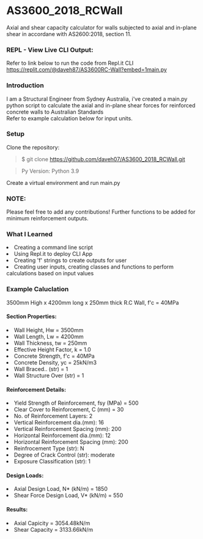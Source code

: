 # AS3600_2018_RCWall
Axial and shear capacity calculator for walls subjected to axial and in-plane shear in accordane with AS2600:2018, section 11.

### REPL - View Live CLI Output:
Refer to link below to run the code from Repl.it CLI
https://replit.com/@daveh87/AS3600RC-Wall?embed=1main.py

### Introduction
I am a Structural Engineer from Sydney Australia, i've created a main.py python script to calculate the axial and in-plane shear forces for reinforced concrete walls to Australian Standards  
Refer to example calculation below for input units.

### Setup
Clone the repository:

> $ git clone https://github.com/daveh07/AS3600_2018_RCWall.git

> Py Version: Python 3.9

Create a virtual environment and run main.py

### NOTE:
Please feel free to add any contributions! Further functions to be added for minimum reinforcement outputs. 

### What I Learned
<li>Creating a command line script</li>
<li>Using Repl.it to deploy CLI App</li>
<li> Creating 'f' strings to create outputs for user </li>
<li>Creating user inputs, creating classes and functions to perform calculations based on input values</li>

### Example Caluclation
3500mm High x 4200mm long x 250mm thick R.C Wall, f'c = 40MPa

#### Section Properties:
<li> Wall Height, Hw = 3500mm
<li> Wall Length, Lw = 4200mm
<li> Wall Thickness, tw = 250mm
<li> Effective Height Factor, k = 1.0
<li> Concrete Strength, f'c = 40MPa
<li> Concrete Density, yc = 25kN/m3
<li> Wall Braced.. (str) = 1
<li> Wall Structure Over (str) = 1

#### Reinforcement Details:
<li> Yield Strength of Reinforcement, fsy (MPa) = 500
<li> Clear Cover to Reinforcement, C (mm) = 30
<li> No. of  Reinforcement Layers: 2
<li> Vertical Reinforcement dia.(mm): 16
<li> Vertical Reinforcement Spacing (mm): 200
<li> Horizontal Reinforcement dia.(mm): 12
<li> Horizontal Reinforcement Spacing (mm): 200
<li> Reinfrocement Type (str): N
<li> Degree of Crack Control (str): moderate 
<li> Exposure Classification (str): 1

#### Design Loads:
<li>Axial Design Load, N* (kN/m) = 1850</li>
<li>Shear Force Design Load, V* (kN/m) = 550</li>

#### Results:
<li> Axial Capicity = 3054.48kN/m  
<li> Shear Capacity = 3133.66kN/m  


